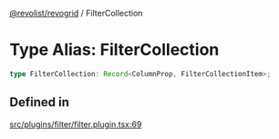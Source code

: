 [@revolist/revogrid](README.md) / FilterCollection

# Type Alias: FilterCollection

```ts
type FilterCollection: Record<ColumnProp, FilterCollectionItem>;
```

## Defined in

[src/plugins/filter/filter.plugin.tsx:69](https://github.com/revolist/revogrid/blob/b237f8e2bf171382439be1d1cad91b20987b8302/src/plugins/filter/filter.plugin.tsx#L69)
